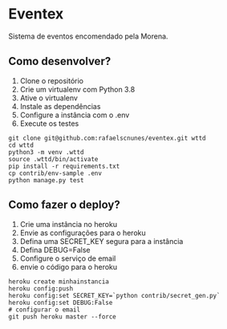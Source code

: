 # Eventex

Sistema de eventos encomendado pela Morena.

## Como desenvolver?

1. Clone o repositório
2. Crie um virtualenv com Python 3.8
3. Ative o virtualenv
4. Instale as dependências
5. Configure a instância com o .env
6. Execute os testes

```console
git clone git@github.com:rafaelscnunes/eventex.git wttd
cd wttd
python3 -m venv .wttd
source .wttd/bin/activate
pip install -r requirements.txt
cp contrib/env-sample .env
python manage.py test
```

## Como fazer o deploy?

1. Crie uma instância no heroku
2. Envie as configurações para o heroku
3. Defina uma SECRET_KEY segura para a instância
4. Defina DEBUG=False
5. Configure o serviço de email
6. envie o código para o heroku

```console
heroku create minhainstancia
heroku config:push
heroku config:set SECRET_KEY=`python contrib/secret_gen.py`
heroku config:set DEBUG:False
# configurar o email
git push heroku master --force
```

